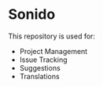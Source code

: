 # Sonido

This repository is used for:
- Project Management
- Issue Tracking
- Suggestions
- Translations
